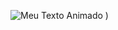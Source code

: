 ![Meu Texto Animado](![cooltext478829846415579](https://github.com/user-attachments/assets/1b6a51b0-6a9d-43bb-9aaa-cff1dc4f7f48)
)
)


